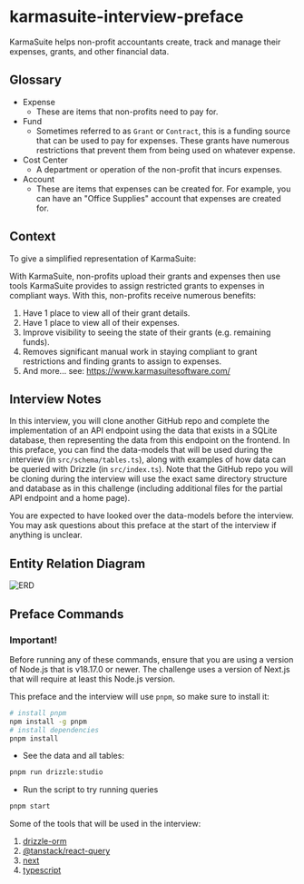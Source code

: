 # karmasuite-interview-preface

KarmaSuite helps non-profit accountants create, track and manage their expenses, grants, and other financial data.

## Glossary

* Expense
  * These are items that non-profits need to pay for.
* Fund
  * Sometimes referred to as `Grant` or `Contract`, this is a funding source that can be used to pay for expenses. These grants have numerous restrictions that prevent them from being used on whatever expense.
* Cost Center
  *  A department or operation of the non-profit that incurs expenses.
* Account
  * These are items that expenses can be created for. For example, you can have an "Office Supplies" account that expenses are created for.

## Context

To give a simplified representation of KarmaSuite:

With KarmaSuite, non-profits upload their grants and expenses then use tools KarmaSuite provides to assign restricted grants to expenses in compliant ways. With this, non-profits receive numerous benefits:
1. Have 1 place to view all of their grant details.
2. Have 1 place to view all of their expenses.
3. Improve visibility to seeing the state of their grants (e.g. remaining funds).
4. Removes significant manual work in staying compliant to grant restrictions and finding grants to assign to expenses.
5. And more... see: https://www.karmasuitesoftware.com/

## Interview Notes

In this interview, you will clone another GitHub repo and complete the implementation of an API endpoint using the data that exists in a SQLite database, then representing the data from this endpoint on the frontend. In this preface, you can find the data-models that will be used during the interview (in `src/schema/tables.ts`), along with examples of how data can be queried with Drizzle (in `src/index.ts`). Note that the GitHub repo you will be cloning during the interview will use the exact same directory structure and database as in this challenge (including additional files for the partial API endpoint and a home page).

You are expected to have looked over the data-models before the interview. You may ask questions about this preface at the start of the interview if anything is unclear.

## Entity Relation Diagram

![ERD](https://github.com/karmasuite/karmasuite-interview-preface/blob/main/assets/ERD.png?raw=true)

## Preface Commands

### Important!

Before running any of these commands, ensure that you are using a version of Node.js that is v18.17.0 or newer. The challenge uses a version of Next.js that will require at least this Node.js version.

This preface and the interview will use `pnpm`, so make sure to install it:

```bash
# install pnpm
npm install -g pnpm
# install dependencies
pnpm install
```

* See the data and all tables:

```bash
pnpm run drizzle:studio
```

* Run the script to try running queries

```bash
pnpm start
```

Some of the tools that will be used in the interview:
1. [drizzle-orm](https://orm.drizzle.team/)
2. [@tanstack/react-query](https://tanstack.com/query/latest)
3. [next](https://nextjs.org/)
4. [typescript](https://www.typescriptlang.org/)
